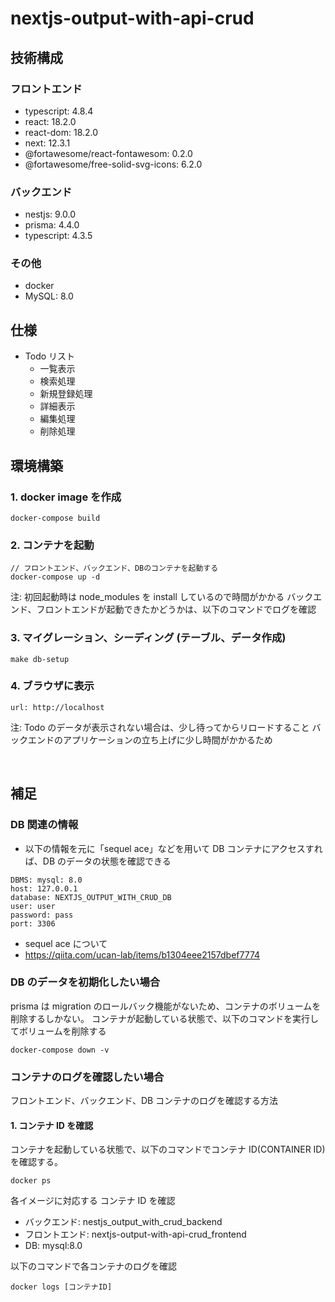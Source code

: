 # nextjs-output-with-api-crud

## 技術構成

### フロントエンド

- typescript: 4.8.4
- react: 18.2.0
- react-dom: 18.2.0
- next: 12.3.1
- @fortawesome/react-fontawesom: 0.2.0
- @fortawesome/free-solid-svg-icons: 6.2.0

### バックエンド

- nestjs: 9.0.0
- prisma: 4.4.0
- typescript: 4.3.5

### その他

- docker
- MySQL: 8.0

## 仕様

- Todo リスト
  - 一覧表示
  - 検索処理
  - 新規登録処理
  - 詳細表示
  - 編集処理
  - 削除処理

## 環境構築

### 1. docker image を作成

```
docker-compose build
```

### 2. コンテナを起動

```
// フロントエンド、バックエンド、DBのコンテナを起動する
docker-compose up -d
```

注: 初回起動時は node_modules を install しているので時間がかかる バックエンド、フロントエンドが起動できたかどうかは、以下のコマンドでログを確認

### 3. マイグレーション、シーディング (テーブル、データ作成)

```
make db-setup
```

### 4. ブラウザに表示

```
url: http://localhost
```

注: Todo のデータが表示されない場合は、少し待ってからリロードすること
バックエンドのアプリケーションの立ち上げに少し時間がかかるため

<br >

## 補足

### DB 関連の情報

- 以下の情報を元に「sequel ace」などを用いて DB コンテナにアクセスすれば、DB のデータの状態を確認できる

```
DBMS: mysql: 8.0
host: 127.0.0.1
database: NEXTJS_OUTPUT_WITH_CRUD_DB
user: user
password: pass
port: 3306
```

- sequel ace について
- https://qiita.com/ucan-lab/items/b1304eee2157dbef7774

### DB のデータを初期化したい場合

prisma は migration のロールバック機能がないため、コンテナのボリュームを削除するしかない。 コンテナが起動している状態で、以下のコマンドを実行してボリュームを削除する

```
docker-compose down -v
```

### コンテナのログを確認したい場合

フロントエンド、バックエンド、DB コンテナのログを確認する方法

#### 1. コンテナ ID を確認

コンテナを起動している状態で、以下のコマンドでコンテナ ID(CONTAINER ID)を確認する。

```
docker ps
```

各イメージに対応する コンテナ ID を確認

- バックエンド: nestjs_output_with_crud_backend
- フロントエンド: nextjs-output-with-api-crud_frontend
- DB: mysql:8.0

以下のコマンドで各コンテナのログを確認

```
docker logs [コンテナID]
```
